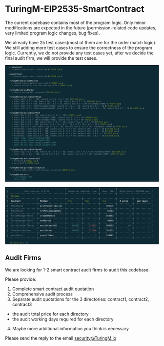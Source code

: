 # TuringM-EIP2535-SmartContract

The current codebase contains most of the program logic. Only minor modifications are expected in the future (permission-related code updates, very limited program logic changes, bug fixes).

We already have 25 test cases(most of them are for the order match logic).
We still adding more test cases to ensure the correctness of the program logic.
Currently, we do not provide any test cases yet, after we decide the final audit firm, we will provide the test cases.

![testcases-1](testcases-1.png)

![testcases-2](testcases-2.png)

## Audit Firms

We are looking for 1-2 smart contract audit firms to audit this codebase.

Please provide:

1. Complete smart contract audit quotation
2. Comprehensive audit process
3. Separate audit quotations for the 3 directories: contract1, contract2, contract3
 - the audit total price for each directory
 - the audit working days required for each directory
4. Maybe more additional information you think is necessary

Please send the reply to the email security@TuringM.io